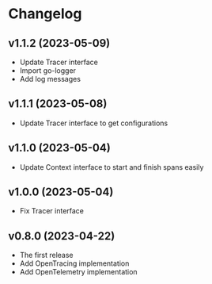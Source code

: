 # Changelog

## v1.1.2 (2023-05-09)
- Update Tracer interface
- Import go-logger
- Add log messages

## v1.1.1 (2023-05-08)
- Update Tracer interface to get configurations

## v1.1.0 (2023-05-04)
- Update Context interface to start and finish spans easily

## v1.0.0 (2023-05-04)
- Fix Tracer interface

## v0.8.0 (2023-04-22)
- The first release
- Add OpenTracing implementation
- Add OpenTelemetry implementation
